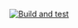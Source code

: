 [![Build and test](https://github.com/svetlilaloli/Student-Registry/actions/workflows/integration-tests.yml/badge.svg)](https://github.com/svetlilaloli/Student-Registry/actions/workflows/integration-tests.yml)
